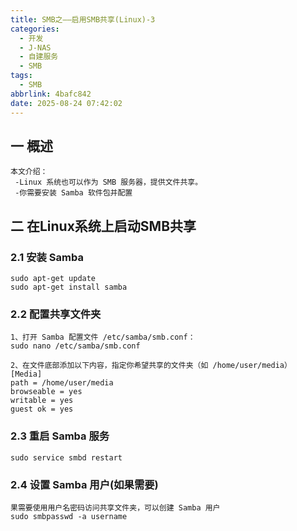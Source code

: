 ```yaml
---
title: SMB之——启用SMB共享(Linux)-3
categories:
  - 开发
  - J-NAS
  - 自建服务
  - SMB
tags:
  - SMB
abbrlink: 4bafc842
date: 2025-08-24 07:42:02
---
```

## 一 概述

```
本文介绍：
 -Linux 系统也可以作为 SMB 服务器，提供文件共享。
 -你需要安装 Samba 软件包并配置
```

<!--more-->

## 二 在Linux系统上启动SMB共享

### 2.1 安装 Samba

```
sudo apt-get update
sudo apt-get install samba
```

### 2.2 配置共享文件夹

```
1、打开 Samba 配置文件 /etc/samba/smb.conf：
sudo nano /etc/samba/smb.conf

2、在文件底部添加以下内容，指定你希望共享的文件夹（如 /home/user/media）
[Media]
path = /home/user/media
browseable = yes
writable = yes
guest ok = yes
```

### 2.3 重启 Samba 服务

```
sudo service smbd restart
```

### 2.4 设置 Samba 用户(如果需要)

```
果需要使用用户名密码访问共享文件夹，可以创建 Samba 用户
sudo smbpasswd -a username
```



